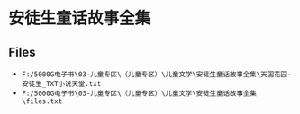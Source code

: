 # 安徒生童话故事全集

## Files

- `F:/5000G电子书\03-儿童专区\（儿童专区）\儿童文学\安徒生童话故事全集\天国花园-安徒生_TXT小说天堂.txt`
- `F:/5000G电子书\03-儿童专区\（儿童专区）\儿童文学\安徒生童话故事全集\files.txt`
